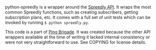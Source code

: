 python-spreedly is a wrapper around the [Spreedly API](https://spreedly.com). It wraps the most common Spreedly functions, such as creating subscribers, getting subscription plans, etc. It comes with a full set of unit tests which can be invoked by running `$ python spreedly.py`.

This code is a part of [Ping Brigade](https://www.pingbrigade.com/). It was created because the other API wrappers available at the time of writing it lacked internal consistency or were not very straightforward to use. See COPYING for license details.
